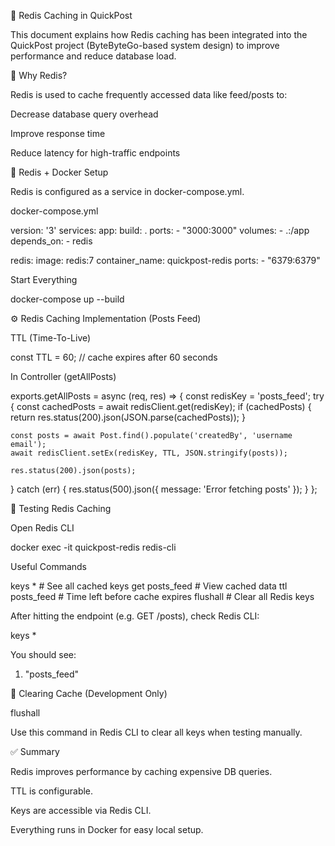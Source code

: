 🧠 Redis Caching in QuickPost

This document explains how Redis caching has been integrated into the QuickPost project (ByteByteGo-based system design) to improve performance and reduce database load.

📌 Why Redis?

Redis is used to cache frequently accessed data like feed/posts to:

Decrease database query overhead

Improve response time

Reduce latency for high-traffic endpoints

🚀 Redis + Docker Setup

Redis is configured as a service in docker-compose.yml.

docker-compose.yml

version: '3'
services:
  app:
    build: .
    ports:
      - "3000:3000"
    volumes:
      - .:/app
    depends_on:
      - redis

  redis:
    image: redis:7
    container_name: quickpost-redis
    ports:
      - "6379:6379"

Start Everything

docker-compose up --build

⚙️ Redis Caching Implementation (Posts Feed)

TTL (Time-To-Live)

const TTL = 60; // cache expires after 60 seconds

In Controller (getAllPosts)

exports.getAllPosts = async (req, res) => {
  const redisKey = 'posts_feed';
  try {
    const cachedPosts = await redisClient.get(redisKey);
    if (cachedPosts) {
      return res.status(200).json(JSON.parse(cachedPosts));
    }

    const posts = await Post.find().populate('createdBy', 'username email');
    await redisClient.setEx(redisKey, TTL, JSON.stringify(posts));

    res.status(200).json(posts);
  } catch (err) {
    res.status(500).json({ message: 'Error fetching posts' });
  }
};

🧪 Testing Redis Caching

Open Redis CLI

docker exec -it quickpost-redis redis-cli

Useful Commands

keys *               # See all cached keys
get posts_feed       # View cached data
ttl posts_feed       # Time left before cache expires
flushall             # Clear all Redis keys

After hitting the endpoint (e.g. GET /posts), check Redis CLI:

keys *

You should see:

1) "posts_feed"

🧼 Clearing Cache (Development Only)

flushall

Use this command in Redis CLI to clear all keys when testing manually.

✅ Summary

Redis improves performance by caching expensive DB queries.

TTL is configurable.

Keys are accessible via Redis CLI.

Everything runs in Docker for easy local setup.